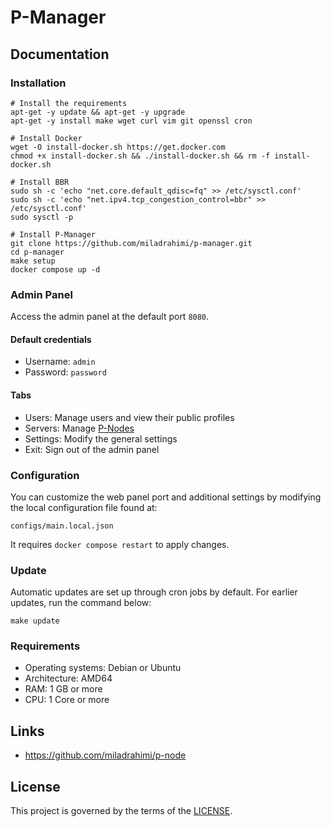 # P-Manager

## Documentation

### Installation

```shell
# Install the requirements
apt-get -y update && apt-get -y upgrade
apt-get -y install make wget curl vim git openssl cron
```

```shell
# Install Docker
wget -O install-docker.sh https://get.docker.com
chmod +x install-docker.sh && ./install-docker.sh && rm -f install-docker.sh
```

```shell
# Install BBR
sudo sh -c 'echo "net.core.default_qdisc=fq" >> /etc/sysctl.conf'
sudo sh -c 'echo "net.ipv4.tcp_congestion_control=bbr" >> /etc/sysctl.conf'
sudo sysctl -p
```

```shell
# Install P-Manager
git clone https://github.com/miladrahimi/p-manager.git
cd p-manager
make setup
docker compose up -d
```

### Admin Panel

Access the admin panel at the default port `8080`.

#### Default credentials

* Username: `admin`
* Password: `password`

#### Tabs

* Users: Manage users and view their public profiles
* Servers: Manage [P-Nodes](https://github.com/miladrahimi/p-node)
* Settings: Modify the general settings
* Exit: Sign out of the admin panel

### Configuration

You can customize the web panel port and additional settings by modifying the local configuration file found at:

```shell
configs/main.local.json
```

It requires `docker compose restart` to apply changes.

### Update

Automatic updates are set up through cron jobs by default.
For earlier updates, run the command below:

``` shell
make update
```

### Requirements

 * Operating systems: Debian or Ubuntu
 * Architecture: AMD64
 * RAM: 1 GB or more
 * CPU: 1 Core or more

## Links

* https://github.com/miladrahimi/p-node

## License

This project is governed by the terms of the [LICENSE](LICENSE.md).
